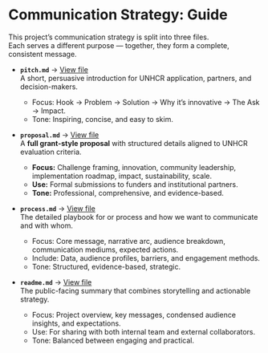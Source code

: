 <!-- markdownlint-disable MD013 MD037 MD001 MD023 MD022 MD049 MD031 MD007 MD033 MD004 MD009 MD013 MD045 MD041 MD032 MD039 MD019 MD012-->
# Communication Strategy: Guide

This project’s communication strategy is split into three files.  
Each serves a different purpose — together, they form a complete, consistent message.

- **`pitch.md`** →  [View file](https://github.com/MIT-Emerging-Talent/ET6-CDSP-group-08-repo/blob/communicating_res/5_communication_strategy/pitch.md)  
  A short, persuasive introduction for UNHCR application, partners, and decision-makers.  
  - Focus: Hook → Problem → Solution → Why it’s innovative → The Ask → Impact.  
  - Tone: Inspiring, concise, and easy to skim.

- **`proposal.md`** → [View file](https://github.com/MIT-Emerging-Talent/ET6-CDSP-group-08-repo/blob/communicating_res/5_communication_strategy/proposal.md)  
  A **full grant-style proposal** with structured details aligned to UNHCR evaluation criteria.  
  - **Focus:** Challenge framing, innovation, community leadership, implementation roadmap, impact, sustainability, scale.  
  - **Use:** Formal submissions to funders and institutional partners.  
  - **Tone:** Professional, comprehensive, and evidence-based.

- **`process.md`** →  [View file](https://github.com/MIT-Emerging-Talent/ET6-CDSP-group-08-repo/blob/communicating_res/5_communication_strategy/process.md)  
  The detailed playbook for or process and how we want to communicate and with whom.  
  - Focus: Core message, narrative arc, audience breakdown, communication mediums, expected actions.  
  - Include: Data, audience profiles, barriers, and engagement methods.  
  - Tone: Structured, evidence-based, strategic.

- **`readme.md`** →  [View file](https://github.com/MIT-Emerging-Talent/ET6-CDSP-group-08-repo/blob/communicating_res/5_communication_strategy/README.md)  
  The public-facing summary that combines storytelling and actionable strategy.  
  - Focus: Project overview, key messages, condensed audience insights,  and expectations.
  - Use: For sharing with both internal team and external collaborators.  
  - Tone: Balanced between engaging and practical.
